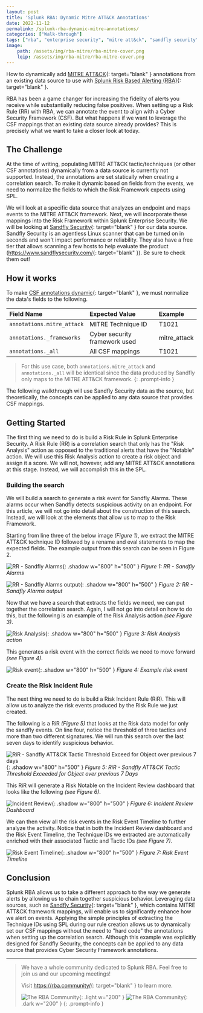 ```yaml
---
layout: post
title: 'Splunk RBA: Dynamic Mitre ATT&CK Annotations'
date: 2022-11-12
permalink: /splunk-rba-dynamic-mitre-annotations/
categories: ["Walk-through"]
tags: ["rba", "enterprise security", "mitre att&ck", "sandfly security"]
image:
    path: /assets/img/rba-mitre/rba-mitre-cover.png
    lqip: /assets/img/rba-mitre/rba-mitre-cover.png
---
```


How to dynamically add [MITRE ATT&CK](https://attack.mitre.org/){: target="blank" } annotations from an existing data source to use with [Splunk Risk Based Alerting (RBA)](https://www.splunk.com/en_us/blog/security/risk-based-alerting-the-new-frontier-for-siem.html){: target="blank" }.

RBA has been a game changer for increasing the fidelity of alerts you receive while substantially reducing false positives. When setting up a Risk Rule (RR) with RBA, we can annotate the event to align with a Cyber Security Framework (CSF). But what happens if we want to leverage the CSF mappings that an existing data source already provides? This is precisely what we want to take a closer look at today.

## The Challenge

At the time of writing, populating MITRE ATT&CK tactic/techniques (or other CSF annotations) dynamically from a data source is currently not supported. Instead, the annotations are set statically when creating a correlation search. To make it dynamic based on fields from the events, we need to normalize the fields to which the Risk Framework expects using SPL.

We will look at a specific data source that analyzes an endpoint and maps events to the MITRE ATT&CK framework. Next, we will incorporate these mappings into the Risk Framework within Splunk Enterprise Security. We will be looking at [Sandfly Security](https://www.sandflysecurity.com/){: target="blank" } for our data source. Sandfly Security is an agentless Linux scanner that can be turned on in seconds and won't impact performance or reliability. They also have a free tier that allows scanning a few hosts to help evaluate the product (<https://www.sandflysecurity.com/>{: target="blank" }). Be sure to check them out!

## How it works

To make [CSF annotations dynamic](https://docs.splunk.com/Documentation/ES/latest/Admin/Configurecorrelationsearches#Use_security_framework_annotations_in_correlation_searches){: target="blank" }, we must normalize the data's fields to the following.

| Field Name | Expected Value | Example |
|:-----------|:---------------|:--------|
| `annotations.mitre_attack` | MITRE Technique ID | T1021 |
| `annotations._frameworks` | Cyber security framework used | mitre_attack |
| `annotations._all` | All CSF mappings | T1021 |

> For this use case, both `annotations.mitre_attack` and `annotations._all` will be identical since the data produced by Sandfly only maps to the MITRE ATT&CK framework.
{: .prompt-info }

The following walkthrough will use Sandfly Security data as the source, but theoretically, the concepts can be applied to any data source that provides CSF mappings.

## Getting Started

The first thing we need to do is build a Risk Rule in Splunk Enterprise Security. A Risk Rule (RR) is a correlation search that only has the "Risk Analysis" action as opposed to the traditional alerts that have the "Notable" action. We will use this Risk Analysis action to create a risk object and assign it a score. We will not, however, add any MITRE ATT&CK annotations at this stage. Instead, we will accomplish this in the SPL.

### Building the search

We will build a search to generate a risk event for Sandfly Alarms. These alarms occur when Sandfly detects suspicious activity on an endpoint. For this article, we will not go into detail about the construction of this search. Instead, we will look at the elements that allow us to map to the Risk Framework.

Starting from line three of the below image _(Figure 1)_, we extract the MITRE ATT&CK technique ID followed by a rename and eval statements to map the expected fields. The example output from this search can be seen in Figure 2.

![RR - Sandfly Alarms](/assets/img/rba-mitre/rr-sandfly-alarms.png){: .shadow w="800" h="500" }
_Figure 1: RR - Sandfly Alarms_

![RR - Sandfly Alarms output](/assets/img/rba-mitre/rr-output.png){: .shadow w="800" h="500" }
_Figure 2: RR - Sandfly Alarms output_

Now that we have a search that extracts the fields we need, we can put together the correlation search. Again, I will not go into detail on how to do this, but the following is an example of the Risk Analysis action _(see Figure 3)_.

![Risk Analysis](/assets/img/rba-mitre/risk-analysis.png){: .shadow w="800" h="500" }
_Figure 3: Risk Analysis action_

This generates a risk event with the correct fields we need to move forward _(see Figure 4)_.

![Risk event](/assets/img/rba-mitre/risk-event.png){: .shadow w="800" h="500" }
_Figure 4: Example risk event_

### Create the Risk Incident Rule

The next thing we need to do is build a Risk Incident Rule (RiR). This will allow us to analyze the risk events produced by the Risk Rule we just created.

The following is a RiR _(Figure 5)_ that looks at the Risk data model for only the sandfly events. On line four, notice the threshold of three tactics and more than two different signatures. We will run this search over the last seven days to identify suspicious behavior.

![RiR - Sandfly ATT&CK Tactic Threshold Exceed for Object over previous 7 days](/assets/img/rba-mitre/rir-sandfly.png){: .shadow w="800" h="500" }
_Figure 5: RiR - Sandfly ATT&CK Tactic Threshold Exceeded for Object over previous 7 Days_

This RiR will generate a Risk Notable on the Incident Review dashboard that looks like the following _(see Figure 6)_.

![Incident Review](/assets/img/rba-mitre/incident-review.png){: .shadow w="800" h="500" }
_Figure 6: Incident Review Dashboard_

We can then view all the risk events in the Risk Event Timeline to further analyze the activity. Notice that in both the Incident Review dashboard and the Risk Event Timeline, the Technique IDs we extracted are automatically enriched with their associated Tactic and Tactic IDs _(see Figure 7)_.

![Risk Event Timeline](/assets/img/rba-mitre/risk-timeline.png){: .shadow w="800" h="500" }
_Figure 7: Risk Event Timeline_

## Conclusion

Splunk RBA allows us to take a different approach to the way we generate alerts by allowing us to chain together suspicious behavior. Leveraging data sources, such as [Sandfly Security](https://www.sandflysecurity.com/){: target="blank" }, which contains MITRE ATT&CK framework mappings, will enable us to significantly enhance how we alert on events. Applying the simple principles of extracting the Technique IDs using SPL during our rule creation allows us to dynamically set our CSF mappings without the need to "hard code" the annotations when setting up the correlation search. Although this example was explicitly designed for Sandfly Security, the concepts can be applied to any data source that provides Cyber Security Framework annotations.

---

> We have a whole community dedicated to Splunk RBA. Feel free to join us and our upcoming meetings!
>
> Visit <https://rba.community/>{: target="blank" } to learn more.
> 
> ![The RBA Community](/assets/img/rba-community-light.png){: .light w="200" }
> ![The RBA Community](/assets/img/rba-community-dark.png){: .dark w="200" }
{: .prompt-info }